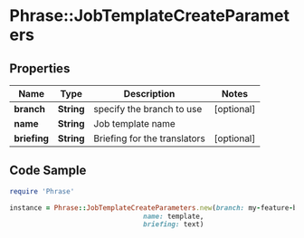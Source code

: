 # Phrase::JobTemplateCreateParameters

## Properties

Name | Type | Description | Notes
------------ | ------------- | ------------- | -------------
**branch** | **String** | specify the branch to use | [optional] 
**name** | **String** | Job template name | 
**briefing** | **String** | Briefing for the translators | [optional] 

## Code Sample

```ruby
require 'Phrase'

instance = Phrase::JobTemplateCreateParameters.new(branch: my-feature-branch,
                                 name: template,
                                 briefing: text)
```


